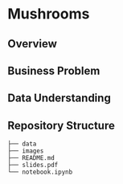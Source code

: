# Mushrooms

## Overview

## Business Problem

## Data Understanding






## Repository Structure
```
├── data
├── images
├── README.md
├── slides.pdf
└── notebook.ipynb
```
